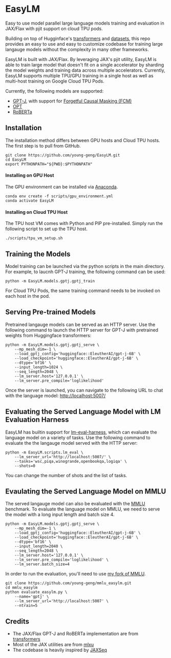 # EasyLM
Easy to use model parallel large language models training and evaluation in JAX/Flax with pjit
support on cloud TPU pods.

Building on top of Hugginface's [transformers](https://huggingface.co/docs/transformers/main/en/index)
and [datasets](https://huggingface.co/docs/datasets/index), this repo provides
an easy to use and easy to customize codebase for training large langauge models
without the complexity in many other frameworks.


EasyLM is built with JAX/Flax. By leveraging JAX's pjit utility, EasyLM is able
to train large model that doesn't fit on a single accelerator by sharding
the model weights and training data across multiple accelerators. Currently,
EasyLM supports multiple TPU/GPU training in a single host as well as multi-host
training on Google Cloud TPU Pods.

Currently, the following models are supported:
* [GPT-J](https://huggingface.co/EleutherAI/gpt-j-6B), with support for
[Forgetful Causal Masking (FCM)](https://arxiv.org/abs/2210.13432)
* [OPT](https://arxiv.org/abs/2205.01068)
* [RoBERTa](https://huggingface.co/docs/transformers/model_doc/roberta)


## Installation
The installation method differs between GPU hosts and Cloud TPU hosts. The first
step is to pull from GitHub.

``` shell
git clone https://github.com/young-geng/EasyLM.git
cd EasyLM
export PYTHONPATH="${PWD}:$PYTHONPATH"
```

#### Installing on GPU Host
The GPU environment can be installed via [Anaconda](https://www.anaconda.com/products/distribution).

``` shell
conda env create -f scripts/gpu_environment.yml
conda activate EasyLM
```

#### Installing on Cloud TPU Host
The TPU host VM comes with Python and PIP pre-installed. Simply run the following
script to set up the TPU host.

``` shell
./scripts/tpu_vm_setup.sh
```


## Training the Models
Model training can be launched via the python scripts in the main directory. For
example, to laucnh GPT-J training, the following command can be used:
``` shell
python -m EasyLM.models.gptj.gptj_train
```
For Cloud TPU Pods, the same training command needs to be invoked on each host
in the pod.

## Serving Pre-trained Models
Pretrained langauge models can be served as an HTTP server. Use the
following command to launch the HTTP server for GPT-J with pretrained weights
from Huggingface transformers:

```shell
python -m EasyLM.models.gptj.gptj_serve \
    --mp_mesh_dim=-1 \
    --load_gptj_config='huggingface::EleutherAI/gpt-j-6B' \
    --load_checkpoint='huggingface::EleutherAI/gpt-j-6B' \
    --dtype='bf16' \
    --input_length=1024 \
    --seq_length=2048 \
    --lm_server.host='127.0.0.1' \
    --lm_server.pre_compile='loglikelihood'
```

Once the server is launched, you can navigate to the following URL to chat with
the language model: [http://localhost:5007/](http://localhost:5007/)

## Evaluating the Served Language Model with LM Evaluation Harness
EasyLM has builtin support for [lm-eval-harness](https://github.com/EleutherAI/lm-evaluation-harness),
which can evaluate the language model on a variety of tasks. Use the following
command to evaluate the the langauge model served with the HTTP server:
```shell
python -m EasyLM.scripts.lm_eval \
    --lm_server_url='http://localhost:5007/' \
    --tasks='wsc,piqa,winogrande,openbookqa,logiqa' \
    --shots=0
```

You can change the number of shots and the list of tasks.

## Evaulating the Served Language Model on MMLU
The served langauge model can also be evaluated with the [MMLU](https://github.com/hendrycks/test)
benchmark. To evaluate the language model on MMLU, we need to serve the model
with a long input length and batch size 4.
```shell
python -m EasyLM.models.gptj.gptj_serve \
    --mp_mesh_dim=-1 \
    --load_gptj_config='huggingface::EleutherAI/gpt-j-6B' \
    --load_checkpoint='huggingface::EleutherAI/gpt-j-6B' \
    --dtype='bf16' \
    --input_length=2040 \
    --seq_length=2048 \
    --lm_server.host='127.0.0.1' \
    --lm_server.pre_compile='loglikelihood' \
    --lm_server.batch_size=4
```

In order to run the evaluation, you'll need to use [my fork of MMLU](https://github.com/young-geng/mmlu_easylm).
```shell
git clone https://github.com/young-geng/mmlu_easylm.git
cd mmlu_easylm
python evaluate_easylm.py \
    --name='gptj' \
    --lm_server_url='http://localhost:5007' \
    --ntrain=5
```

## Credits
* The JAX/Flax GPT-J and RoBERTa implementation are from [transformers](https://huggingface.co/docs/transformers/main/en/index)
* Most of the JAX utilities are from [mlxu](https://github.com/young-geng/mlxu)
* The codebase is heavily inspired by [JAXSeq](https://github.com/Sea-Snell/JAXSeq)
